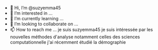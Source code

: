 - 👋 Hi, I’m @suzyemma45
- 👀 I’m interested in ...
- 🌱 I’m currently learning ...
- 💞️ I’m looking to collaborate on ...
- 📫 How to reach me ...
je suis suzyemma45
je suis intéressée par les nouvelles méthodes d'analyse notamment celles des sciences computationnelle
j'ai récemment étudié la démographie
<!---
suzyemma45/suzyemma45 is a ✨ special ✨ repository because its `README.md` (this file) appears on your GitHub profile.
You can click the Preview link to take a look at your changes.
--->
